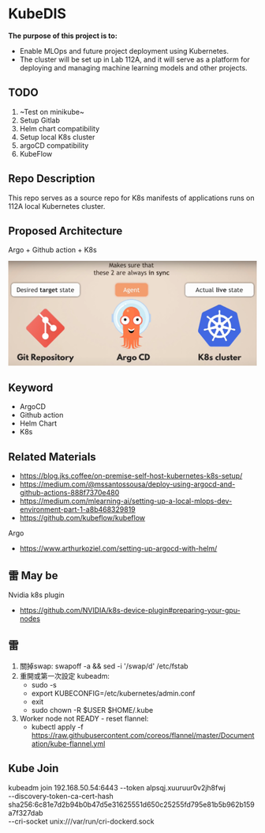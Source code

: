 # KubeDIS

**The purpose of this project is to:**

- Enable MLOps and future project deployment using Kubernetes.
- The cluster will be set up in Lab 112A, and it will serve as a platform for deploying and managing machine learning models and other projects.

## TODO

1. ~Test on minikube~
2. Setup Gitlab
3. Helm chart compatibility
4. Setup local K8s cluster
5. argoCD compatibility
6. KubeFlow

## Repo Description

This repo serves as a source repo for K8s manifests of applications runs on 112A local Kubernetes cluster.

## Proposed Architecture

Argo + Github action + K8s

![Alt text](<Desired target state.png>)

## Keyword

- ArgoCD
- Github action
- Helm Chart
- K8s

## Related Materials

- https://blog.jks.coffee/on-premise-self-host-kubernetes-k8s-setup/
- https://medium.com/@mssantossousa/deploy-using-argocd-and-github-actions-888f7370e480
- https://medium.com/mlearning-ai/setting-up-a-local-mlops-dev-environment-part-1-a8b468329819
- https://github.com/kubeflow/kubeflow

Argo
- https://www.arthurkoziel.com/setting-up-argocd-with-helm/

## 雷 May be

Nvidia k8s plugin

- https://github.com/NVIDIA/k8s-device-plugin#preparing-your-gpu-nodes


## 雷
1. 關掉swap: swapoff -a && sed -i '/swap/d' /etc/fstab
2. 重開或第一次設定 kubeadm: 
    - sudo -s 
    - export KUBECONFIG=/etc/kubernetes/admin.conf
    - exit
    - sudo chown -R $USER $HOME/.kube
3. Worker node not READY - reset flannel:
    - kubectl apply -f https://raw.githubusercontent.com/coreos/flannel/master/Documentation/kube-flannel.yml


##  Kube Join
kubeadm join 192.168.50.54:6443 --token alpsqj.xuuruur0v2jh8fwj \
	--discovery-token-ca-cert-hash sha256:6c81e7d2b94b0b47d5e31625551d650c25255fd795e81b5b962b159a7f327dab \
    --cri-socket unix:///var/run/cri-dockerd.sock
